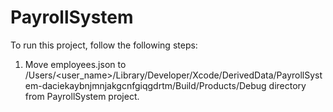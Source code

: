 # PayrollSystem
To run this project, follow the following steps:

1. Move employees.json to /Users/<user_name>/Library/Developer/Xcode/DerivedData/PayrollSystem-daciekaybnjmnjakgcnfgiqgdrtm/Build/Products/Debug directory from PayrollSystem project.

